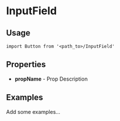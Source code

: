# InputField

## Usage

```
import Button from '<path_to>/InputField'
```

## Properties

- **propName** - Prop Description

## Examples

Add some examples...
